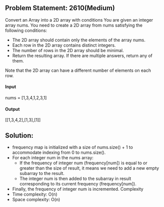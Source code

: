## Problem Statement: 2610(Medium)
Convert an Array into a 2D array with conditions
You are given an integer array nums. You need to create a 2D array from nums satisfying the following conditions:

- The 2D array should contain only the elements of the array nums.
- Each row in the 2D array contains distinct integers.
- The number of rows in the 2D array should be minimal.
- Return the resulting array. If there are multiple answers, return any of them.

Note that the 2D array can have a different number of elements on each row.
#### Input
nums = [1,3,4,1,2,3,1]
#### Output
[[1,3,4,2],[1,3],[1]]

## Solution:

- frequency map is initialized with a size of nums.size() + 1 to accommodate indexing from 0 to nums.size().
- For each integer num in the nums array:
    - If the frequency of integer num (frequency[num]) is equal to or greater than the size of result, it means we need to add a new empty subarray to the result.
    - The integer num is then added to the subarray in result corresponding to its current frequency (frequency[num]).
- Finally, the frequency of integer num is incremented.
Complexity
- Time complexity:
O(n)
- Space complexity:
O(n)

